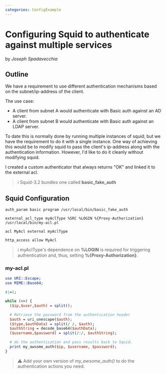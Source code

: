 ```yaml
---
categories: ConfigExample
---
```

# Configuring Squid to authenticate against multiple services

by *Joseph Spadavecchia*

## Outline

We have a requirement to use different authentication mechanisms based
on the subnet/ip-address of the client.

The use case:
- A client from subnet A would authenticate with Basic auth against an
  AD server.
- A client from subnet B would authenticate with Basic auth against an
  LDAP server.

To date this is normally done by running multiple instances of squid;
but we have the requirement to do it with a single instance. One way of
achieving this would be to modify squid to pass the client's ip-address
along with the authentication information. However, I'd like to do it
cleanly without modifying squid.

I created a custom authenticator that always returns "OK" and linked it
to the external acl.
> :information_source: Squid-3.2 bundles one called **basic_fake_auth**

## Squid Configuration
```
auth_param basic program /usr/local/bin/basic_fake_auth

external_acl_type myAclType %SRC %LOGIN %{Proxy-Authorization} /usr/local/bin/my-acl.pl

acl MyAcl external myAclType

http_access allow MyAcl
```

> :information_source:
    myAclType's dependence on **%LOGIN** is required for triggering
    authentication and, thus, setting **%{Proxy-Authorization}**.

### my-acl.pl
```perl
use URI::Escape;
use MIME::Base64;

$|=1;

while (<>) {
  ($ip,$user,$auth) = split();

  # Retrieve the password from the authentication header
  $auth = uri_unescape($auth);
  ($type,$authData) = split(/ /, $auth);
  $authString = decode_base64($authData);
  ($username,$password) = split(/:/, $authString);

  # do the authentication and pass results back to Squid.
  print my_awsome_auth($ip, $username, $password);
}
```
 > :warning:
    Add your own version of *my_awsome_auth()* to do the
    authentication actions you need.